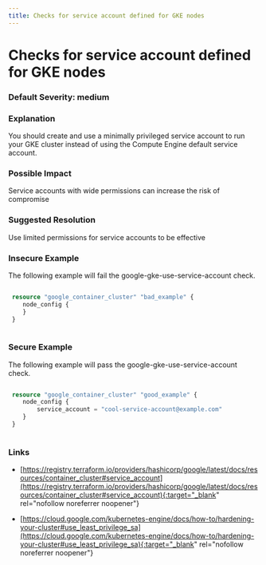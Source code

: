 ```yaml
---
title: Checks for service account defined for GKE nodes
---
```


# Checks for service account defined for GKE nodes

### Default Severity: <span class="severity medium">medium</span>

### Explanation

You should create and use a minimally privileged service account to run your GKE cluster instead of using the Compute Engine default service account.

### Possible Impact
Service accounts with wide permissions can increase the risk of compromise

### Suggested Resolution
Use limited permissions for service accounts to be effective


### Insecure Example

The following example will fail the google-gke-use-service-account check.
```terraform

 resource "google_container_cluster" "bad_example" {
 	node_config {
 	}
 }
 
```



### Secure Example

The following example will pass the google-gke-use-service-account check.
```terraform

 resource "google_container_cluster" "good_example" {
 	node_config {
 		service_account = "cool-service-account@example.com"
 	}
 }
 
```



### Links


- [https://registry.terraform.io/providers/hashicorp/google/latest/docs/resources/container_cluster#service_account](https://registry.terraform.io/providers/hashicorp/google/latest/docs/resources/container_cluster#service_account){:target="_blank" rel="nofollow noreferrer noopener"}

- [https://cloud.google.com/kubernetes-engine/docs/how-to/hardening-your-cluster#use_least_privilege_sa](https://cloud.google.com/kubernetes-engine/docs/how-to/hardening-your-cluster#use_least_privilege_sa){:target="_blank" rel="nofollow noreferrer noopener"}



